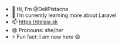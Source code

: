 - 👋 Hi, I’m @DeliPistacna
- 🌱 I’m currently learning more about Laravel
- 📫 https://delaja.sk
- 😄 Pronouns: she/her
- ⚡ Fun fact: I am new here 😄

<!---
DeliPistacna/DeliPistacna is a ✨ special ✨ repository because its `README.md` (this file) appears on your GitHub profile.
You can click the Preview link to take a look at your changes.
--->
